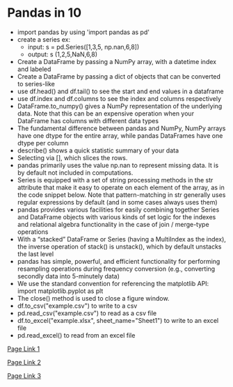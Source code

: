 # Pandas in 10
- import pandas by using 'import pandas as pd'
- create a series ex:
   - input: s = pd.Series([1,3,5, np.nan,6,8])
   - output: s (1,2,5,NaN,6,8)
- Create a DataFrame by passing a NumPy array, with a datetime index and labeled
- Create a DataFrame by passing a dict of objects that can be converted to series-like
- use df.head() and df.tail() to see the start and end values in a dataframe
- use df.index and df.columns to see the index and columns respectively
- DataFrame.to_numpy() gives a NumPy representation of the underlying data. Note that this can be an expensive operation when your DataFrame has columns with different data types
- The fundamental difference between pandas and NumPy, NumPy arrays have one dtype for the entire array, while pandas DataFrames have one dtype per column
- describe() shows a quick statistic summary of your data
- Selecting via [], which slices the rows.
- pandas primarily uses the value np.nan to represent missing data. It is by default not included in computations.
- Series is equipped with a set of string processing methods in the str attribute that make it easy to operate on each element of the array, as in the code snippet below. Note that pattern-matching in str generally uses regular expressions by default (and in some cases always uses them)
- pandas provides various facilities for easily combining together Series and DataFrame objects with various kinds of set logic for the indexes and relational algebra functionality in the case of join / merge-type operations
- With a “stacked” DataFrame or Series (having a MultiIndex as the index), the inverse operation of stack() is unstack(), which by default unstacks the last level
- pandas has simple, powerful, and efficient functionality for performing resampling operations during frequency conversion (e.g., converting secondly data into 5-minutely data)
- We use the standard convention for referencing the matplotlib API:
import matplotlib.pyplot as plt
- The close() method is used to close a figure window.
- df.to_csv("example.csv") to write to a csv
- pd.read_csv("example.csv") to read as a csv file
- df.to_excel("example.xlsx", sheet_name="Sheet1") to write to an excel file
- pd.read_excel() to read from an excel file




[Page Link 1](https://pandas.pydata.org/pandas-docs/stable/user_guide/10min.html)<br>

[Page Link 2](https://pandas.pydata.org/pandas-docs/stable/getting_started/intro_tutorials/index.html)<br>

[Page Link 3](https://realpython.com/learning-paths/pandas-data-science/)

